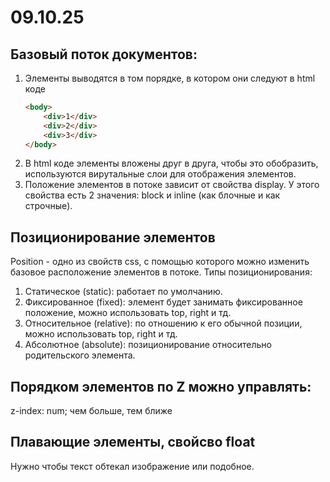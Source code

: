 # 09.10.25


## Базовый поток документов: 
1) Элементы выводятся в том порядке, в котором они следуют в html коде 
    ```html
    <body>
        <div>1</div>
        <div>2</div>
        <div>3</div>
    </body>
    ```
2) В html коде элементы вложены друг в друга, чтобы это обобразить, используются вирутальные слои для отображения элементов.
3) Положение элементов в потоке зависит от свойства display. У этого свойства есть 2 значения: block и inline (как блочные и как строчные).

## Позиционирование элементов
Position - одно из свойств css, с помощью которого можно изменить базовое расположение элементов в потоке.
Типы позиционирования:
1) Статическое (static): работает по умолчанию.
2) Фиксированное (fixed): элемент будет занимать фиксированное положение, можно использовать top, right и тд.
3) Относительное (relative): по отношению к его обычной позиции, можно использовать top, right и тд.
3) Абсолютное (absolute): позиционирование относительно родительского элемента.

## Порядком элементов по Z можно управлять:
z-index: num; чем больше, тем ближе

## Плавающие элементы, свойсво float
Нужно чтобы текст обтекал изображение или подобное.
